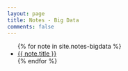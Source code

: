 ```yaml
---
layout: page
title: Notes - Big Data
comments: false
---
```

<ul>
  {% for note in site.notes-bigdata %}
    <li>
      <a href="{{ note.url }}">{{ note.title }}</a>
    </li>
  {% endfor %}
</ul>
